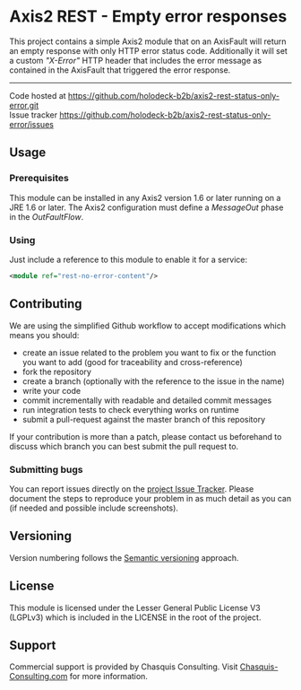 # Axis2 REST - Empty error responses
This project contains a simple Axis2 module that on an AxisFault will return an empty response with only HTTP error status code.
Additionally it will set a custom _"X-Error"_ HTTP header that includes the error message as contained in the AxisFault that
triggered the error response.

___
Code hosted at https://github.com/holodeck-b2b/axis2-rest-status-only-error.git  
Issue tracker https://github.com/holodeck-b2b/axis2-rest-status-only-error/issues  

## Usage
### Prerequisites
This module can be installed in any Axis2 version 1.6 or later running on a JRE 1.6 or later. The Axis2 configuration
must define a _MessageOut_ phase in the _OutFaultFlow_.

### Using
Just include a reference to this module to enable it for a service:
```xml
<module ref="rest-no-error-content"/>
```

## Contributing
We are using the simplified Github workflow to accept modifications which means you should:
* create an issue related to the problem you want to fix or the function you want to add (good for traceability and cross-reference)
* fork the repository
* create a branch (optionally with the reference to the issue in the name)
* write your code
* commit incrementally with readable and detailed commit messages
* run integration tests to check everything works on runtime
* submit a pull-request against the master branch of this repository

If your contribution is more than a patch, please contact us beforehand to discuss which branch you can best submit the pull request to.

### Submitting bugs
You can report issues directly on the [project Issue Tracker](https://github.com/holodeck-b2b/axis2-rest-status-only-error/issues).
Please document the steps to reproduce your problem in as much detail as you can (if needed and possible include screenshots).

## Versioning
Version numbering follows the [Semantic versioning](http://semver.org/) approach.

## License
This module is licensed under the Lesser General Public License V3 (LGPLv3) which is included in the LICENSE in the root of the project.

## Support
Commercial support is provided by Chasquis Consulting. Visit [Chasquis-Consulting.com](http://chasquis-consulting.com) for more information.

